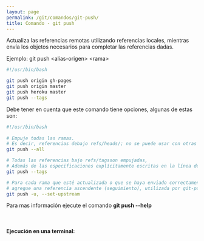 ```yaml
---
layout: page
permalink: /git/comandos/git-push/
title: Comando - git push
---
```


Actualiza las referencias remotas utilizando referencias locales, mientras envía los objetos necesarios para completar las referencias dadas.

Ejemplo: git push \<alias-origen\> \<rama\>

``` bash
#!/usr/bin/bash

git push origin gh-pages
git push origin master
git push heroku master
git push --tags
```

Debe tener en cuenta que este comando tiene opciones, algunas de estas son:

``` bash
#!/usr/bin/bash
 
# Empuje todas las ramas.
# Es decir, referencias debajo refs/heads/; no se puede usar con otras <refspec>.
git push --all

# Todas las referencias bajo refs/tagsson empujadas, 
# Además de las especificaciones explícitamente escritas en la línea de comando.
git push --tags

# Para cada rama que esté actualizada o que se haya enviado correctamente, 
# agregue una referencia ascendente (seguimiento), utilizada por git-pull sin argumentos y otros comandos. 
git push -u, --set-upstream
```

Para mas información ejecute el comando **git push --help**

&nbsp;
#### Ejecución en una terminal: 